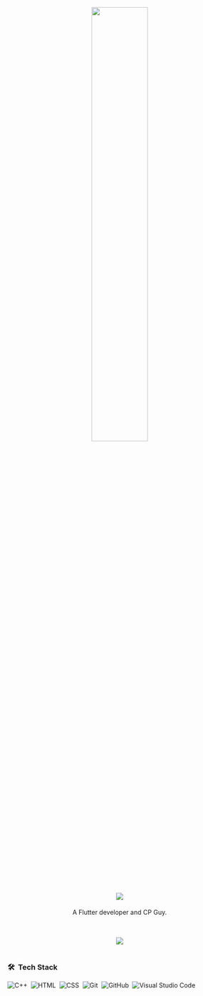 <p align="center"><img src="https://user-images.githubusercontent.com/85285176/221434375-cb5ebb63-acae-4bca-9543-d7e93020f862.png" width="50%"></p>

<h1 align="center">
  <a href="https://github.com/DenverCoder1/readme-typing-svg"><img src="https://readme-typing-svg.herokuapp.com?font=Time+New+Roman&color=cyan&size=25&center=true&vCenter=true&width=600&height=80&lines=Hello+I'm+Anurag+Mishra..&hearts;++;Flutter+Developer,;Computer+Science+Student;"></a>
</h1>

<p align="center" width="150px">A Flutter developer and CP Guy. <br> </p>

<br>
<br>
<!--
<div align="center"><img src="https://github-readme-stats.vercel.app/api/top-langs?username=anurag-adm&show_icons=true&locale=en&layout=compact&theme=dracula&border_radius=8"></div>

<br>

<div align="center"><img src="https://github-readme-stats.vercel.app/api?username=anurag-88&include_all_commits=true&count_private=true&show_icons=true&theme=dracula&border_radius=8"></div>

<br>
-->

<div align="center"> <img src="https://github-readme-streak-stats.herokuapp.com?user=anurag-adm&theme=dracula&border_radius=8"></div>

<br>


### 🛠 &nbsp;Tech Stack

![C++](https://img.shields.io/badge/-C++-05122A?style=flat&logo=C%2B%2B&logoColor=00599C)&nbsp;
![HTML](https://img.shields.io/badge/-HTML-05122A?style=flat&logo=HTML5)&nbsp;
![CSS](https://img.shields.io/badge/-CSS-05122A?style=flat&logo=CSS3&logoColor=1572B6)&nbsp;
![Git](https://img.shields.io/badge/-Git-05122A?style=flat&logo=git)&nbsp;
![GitHub](https://img.shields.io/badge/-GitHub-05122A?style=flat&logo=github)&nbsp;
![Visual Studio Code](https://img.shields.io/badge/-Visual%20Studio%20Code-05122A?style=flat&logo=visual-studio-code&logoColor=007ACC)&nbsp;


<br>
